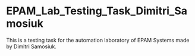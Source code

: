 # EPAM_Lab_Testing_Task_Dimitri_Samosiuk
This is a testing task for the automation laboratory of EPAM Systems made by Dimitri Samosiuk.
